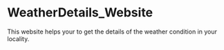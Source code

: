 # WeatherDetails_Website
This website helps your to get the details of the weather condition in your locality.

